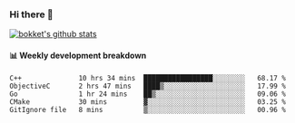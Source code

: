 ### Hi there 👋
[![bokket's github stats](https://github-readme-stats.vercel.app/api?username=bokket&show_icons=true&count_private=true)](https://github.com/anuraghazra/github-readme-stats)

#### :bar_chart: Weekly development breakdown
<!--START_SECTION:waka-->
```text
C++              10 hrs 34 mins  █████████████████░░░░░░░░   68.17 % 
ObjectiveC       2 hrs 47 mins   ████▒░░░░░░░░░░░░░░░░░░░░   17.99 % 
Go               1 hr 24 mins    ██▒░░░░░░░░░░░░░░░░░░░░░░   09.06 % 
CMake            30 mins         ▓░░░░░░░░░░░░░░░░░░░░░░░░   03.25 % 
GitIgnore file   8 mins          ▒░░░░░░░░░░░░░░░░░░░░░░░░   00.96 % 
```
<!--END_SECTION:waka-->
